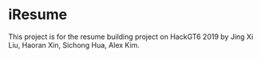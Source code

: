 # iResume
This project is for the resume building project on HackGT6 2019 by Jing Xi Liu, Haoran Xin, Sichong Hua, Alex Kim.
